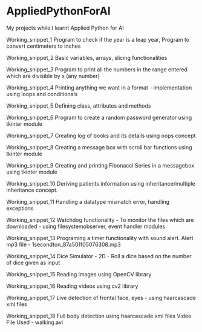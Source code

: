 # AppliedPythonForAI
My projects while I learnt Applied Python for AI

Working_snippet_1
Program to check if the year is a leap year, 
Program to convert centimeters to inches 

Working_snippet_2
Basic variables, arrays, slicing functionalities

Working_snippet_3
Program to print all the numbers in the range entered which are divisible by x (any number)

Working_snippet_4
Printing anything we want in a format - implementation using loops and conditionals

Working_snippet_5
Defining class, attributes and methods

Working_snippet_6
Program to create a random password generator using tkinter module

Working_snippet_7
Creating log of books and its details using oops concept

Working_snippet_8
Creating a message box with scroll bar functions using tkinter module

Working_snippet_9
Creating and printing Fibonacci Series in a messagebox using tkinter module

Working_snippet_10
Deriving patients information using inheritance/multiple inheritance concept.

Working_snippet_11
Handling a datatype mismatch error, handling exceptions

Working_snippet_12
Watchdog functionality - To monitor the files which are downloaded - using filesystemobserver, event handler modules

Working_snippet_13
Programing a timer functionality with sound alert.
Alert mp3 file - 1secondton_87a501f05076308.mp3

Working_snippet_14
Dice Simulator - 2D - Roll a dice based on the number of dice given as input

Working_snippet_15
Reading images using OpenCV library

Working_snippet_16
Reading videos using cv2 library

Working_snippet_17
Live detection of frontal face, eyes - using haarcascade xml files

Working_snippet_18
Full body detection using haarcascade xml files
Video File Used - walking.avi


